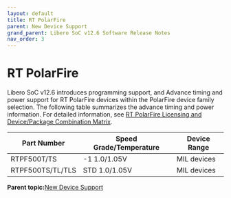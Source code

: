 ```yaml
---
layout: default
title: RT PolarFire
parent: New Device Support
grand_parent: Libero SoC v12.6 Software Release Notes
nav_order: 3
---
```


# RT PolarFire

Libero SoC v12.6 introduces programming support, and Advance timing and power support for RT PolarFire devices within the PolarFire device family selection. The following table summarizes the advance timing and power information. For detailed information, see [RT PolarFire Licensing and Device/Package Combination Matrix](GUID-EF8E2D14-E2F3-411A-89CA-5B5540F74B9F.md).

|Part Number|Speed Grade/Temperature|Device Range|
|-----------|-----------------------|------------|
|RTPF500T/TS|-1 1.0/1.05V|MIL devices|
|RTPF500TS/TL/TLS|STD 1.0/1.05V|MIL devices|

**Parent topic:**[New Device Support](GUID-848E4FCE-4908-4CC6-BBDC-8F915A72ADB8.md)

